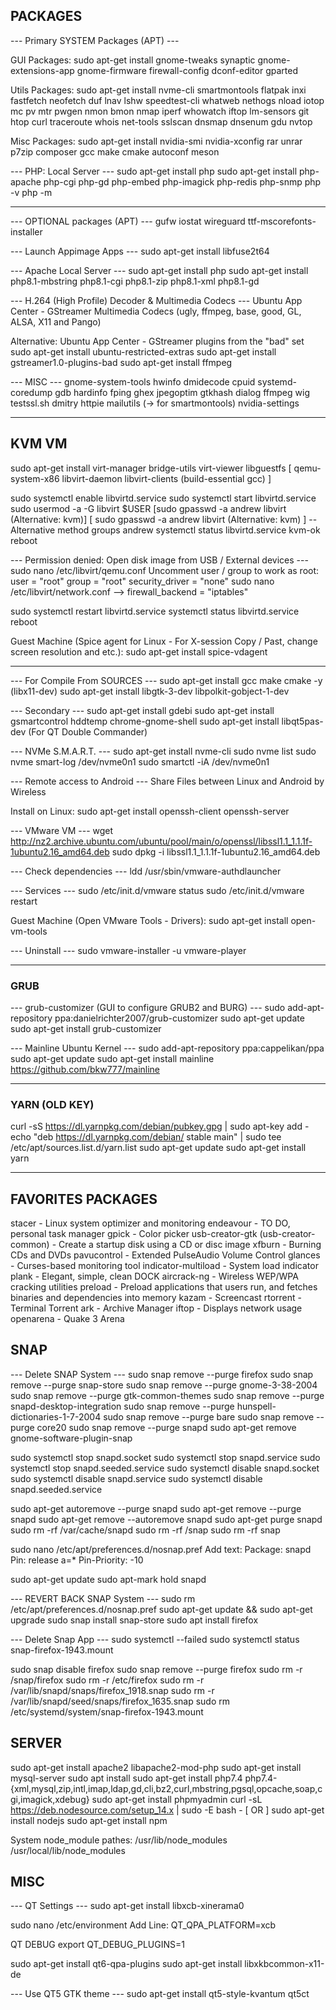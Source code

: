 ## PACKAGES

--- Primary SYSTEM Packages (APT) ---

GUI Packages:
sudo apt-get install gnome-tweaks synaptic gnome-extensions-app gnome-firmware firewall-config dconf-editor gparted

Utils Packages:
sudo apt-get install nvme-cli smartmontools flatpak inxi fastfetch neofetch duf lnav lshw speedtest-cli whatweb nethogs nload iotop mc pv mtr pwgen nmon bmon nmap iperf whowatch iftop lm-sensors git htop curl traceroute whois net-tools sslscan dnsmap dnsenum gdu nvtop

Misc Packages:
sudo apt-get install nvidia-smi nvidia-xconfig rar unrar p7zip composer gcc make cmake autoconf meson

--- PHP: Local Server ---
sudo apt-get install php
sudo apt-get install php-apache php-cgi php-gd php-embed php-imagick php-redis php-snmp
php -v
php -m

___

--- OPTIONAL packages (APT) ---
gufw iostat wireguard ttf-mscorefonts-installer

--- Launch Appimage Apps ---
sudo apt-get install libfuse2t64

--- Apache Local Server ---
sudo apt-get install php
sudo apt-get install php8.1-mbstring php8.1-cgi php8.1-zip php8.1-xml php8.1-gd

--- H.264 (High Profile) Decoder & Multimedia Codecs ---
Ubuntu App Center - GStreamer Multimedia Codecs
(ugly, ffmpeg, base, good, GL, ALSA, X11 and Pango)

Alternative:
Ubuntu App Center - GStreamer plugins from the "bad" set
sudo apt-get install ubuntu-restricted-extras
sudo apt-get install gstreamer1.0-plugins-bad
sudo apt-get install ffmpeg

--- MISC ---
gnome-system-tools
hwinfo dmidecode cpuid systemd-coredump gdb hardinfo fping
ghex jpegoptim gtkhash dialog ffmpeg
wig testssl.sh dmitry httpie
mailutils (-> for smartmontools)
nvidia-settings

___

## KVM VM
sudo apt-get install virt-manager bridge-utils virt-viewer libguestfs
[ qemu-system-x86 libvirt-daemon libvirt-clients (build-essential gcc) ]

sudo systemctl enable libvirtd.service
sudo systemctl start libvirtd.service
sudo usermod -a -G libvirt $USER [sudo gpasswd -a andrew libvirt (Alternative: kvm)]
[ sudo gpasswd -a andrew libvirt (Alternative: kvm) ] -- Alternative method
groups andrew
systemctl status libvirtd.service
kvm-ok
reboot

--- Permission denied: Open disk image from USB / External devices ---
sudo nano /etc/libvirt/qemu.conf
Uncomment user / group to work as root:
user = "root"
group = "root"
security_driver = "none"
sudo nano /etc/libvirt/network.conf --> firewall_backend = "iptables"

sudo systemctl restart libvirtd.service
systemctl status libvirtd.service
reboot

Guest Machine (Spice agent for Linux - For X-session
Copy / Past, change screen resolution and etc.):
sudo apt-get install spice-vdagent

___

--- For Compile From SOURCES ---
sudo apt-get install gcc make cmake -y (libx11-dev)
sudo apt-get install libgtk-3-dev libpolkit-gobject-1-dev

--- Secondary ---
sudo apt-get install gdebi
sudo apt-get install gsmartcontrol hddtemp chrome-gnome-shell
sudo apt-get install libqt5pas-dev (For QT Double Commander)

--- NVMe S.M.A.R.T. ---
sudo apt-get install nvme-cli
sudo nvme list
sudo nvme smart-log /dev/nvme0n1
sudo smartctl -iA /dev/nvme0n1

--- Remote access to Android ---
Share Files between Linux and Android by Wireless

Install on Linux:
sudo apt-get install openssh-client openssh-server

--- VMware VM ---
wget http://nz2.archive.ubuntu.com/ubuntu/pool/main/o/openssl/libssl1.1_1.1.1f-1ubuntu2.16_amd64.deb
sudo dpkg -i libssl1.1_1.1.1f-1ubuntu2.16_amd64.deb

--- Check dependencies ---
ldd /usr/sbin/vmware-authdlauncher

--- Services ---
sudo /etc/init.d/vmware status
sudo /etc/init.d/vmware restart

Guest Machine (Open VMware Tools - Drivers):
sudo apt-get install open-vm-tools

--- Uninstall ---
sudo vmware-installer -u vmware-player

___

### GRUB
--- grub-customizer (GUI to configure GRUB2 and BURG) ---
sudo add-apt-repository ppa:danielrichter2007/grub-customizer
sudo apt-get update
sudo apt-get install grub-customizer

--- Mainline Ubuntu Kernel ---
sudo add-apt-repository ppa:cappelikan/ppa
sudo apt-get update
sudo apt-get install mainline
https://github.com/bkw777/mainline

___

### YARN (OLD KEY)
curl -sS https://dl.yarnpkg.com/debian/pubkey.gpg | sudo apt-key add -
echo "deb https://dl.yarnpkg.com/debian/ stable main" | sudo tee /etc/apt/sources.list.d/yarn.list
sudo apt-get update
sudo apt-get install yarn

___

## FAVORITES PACKAGES
stacer - Linux system optimizer and monitoring
endeavour - TO DO, personal task manager
gpick - Color picker
usb-creator-gtk (usb-creator-common) - Create a startup disk using a CD or disc image
xfburn -  Burning CDs and DVDs
pavucontrol - Extended PulseAudio Volume Control
glances - Curses-based monitoring tool
indicator-multiload - System load indicator
plank - Elegant, simple, clean DOCK
aircrack-ng - Wireless WEP/WPA cracking utilities
preload - Preload applications that users run, and fetches binaries and dependencies into memory
kazam - Screencast
rtorrent - Terminal Torrent
ark - Archive Manager
iftop - Displays network usage
openarena - Quake 3 Arena

## SNAP
--- Delete SNAP System ---
sudo snap remove --purge firefox
sudo snap remove --purge snap-store
sudo snap remove --purge gnome-3-38-2004
sudo snap remove --purge gtk-common-themes
sudo snap remove --purge snapd-desktop-integration
sudo snap remove --purge hunspell-dictionaries-1-7-2004
sudo snap remove --purge bare
sudo snap remove --purge core20
sudo snap remove --purge snapd
sudo apt-get remove gnome-software-plugin-snap

sudo systemctl stop snapd.socket
sudo systemctl stop snapd.service
sudo systemctl stop snapd.seeded.service
sudo systemctl disable snapd.socket
sudo systemctl disable snapd.service
sudo systemctl disable snapd.seeded.service

sudo apt-get autoremove --purge snapd
sudo apt-get remove --purge snapd
sudo apt-get remove --autoremove snapd
sudo apt-get purge snapd
sudo rm -rf /var/cache/snapd
sudo rm -rf /snap
sudo rm -rf snap

sudo nano /etc/apt/preferences.d/nosnap.pref
Add text:
Package: snapd
Pin: release a=*
Pin-Priority: -10

sudo apt-get update
sudo apt-mark hold snapd

--- REVERT BACK SNAP System ---
sudo rm /etc/apt/preferences.d/nosnap.pref
sudo apt-get update && sudo apt-get upgrade
sudo snap install snap-store
sudo apt install firefox

--- Delete Snap App ---
sudo systemctl --failed
sudo systemctl status snap-firefox-1943.mount

sudo snap disable firefox
sudo snap remove --purge firefox
sudo rm -r /snap/firefox
sudo rm -r /etc/firefox
sudo rm -r /var/lib/snapd/snaps/firefox_1918.snap
sudo rm -r /var/lib/snapd/seed/snaps/firefox_1635.snap
sudo rm /etc/systemd/system/snap-firefox-1943.mount

## SERVER
sudo apt-get install apache2 libapache2-mod-php
sudo apt-get install mysql-server
sudo apt install sudo apt-get install php7.4 php7.4-{xml,mysql,zip,intl,imap,ldap,gd,cli,bz2,curl,mbstring,pgsql,opcache,soap,cgi,imagick,xdebug}
sudo apt-get install phpmyadmin
curl -sL https://deb.nodesource.com/setup_14.x | sudo -E bash - [ OR ] sudo apt-get install nodejs
sudo apt-get install npm

System node_module pathes:
/usr/lib/node_modules
/usr/local/lib/node_modules

## MISC
--- QT Settings ---
sudo apt-get install libxcb-xinerama0

sudo nano /etc/environment
Add Line:
QT_QPA_PLATFORM=xcb

QT DEBUG
export QT_DEBUG_PLUGINS=1

sudo apt-get install qt6-qpa-plugins
sudo apt-get install libxkbcommon-x11-de

--- Use QT5 GTK theme ---
sudo apt-get install qt5-style-kvantum qt5ct

